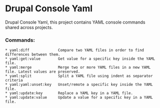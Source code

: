 # Drupal Console Yaml

Drupal Console Yaml, this project contains YAML console commands shared across projects.

### Commands:
```
* yaml:diff             Compare two YAML files in order to find differences between them.
* yaml:get:value        Get value for a specific key inside the YAML file.
* yaml:merge            Merge two or more YAML files in a new YAML file. Latest values are preserved.
* yaml:split            Split a YAML file using indent as separator criteria
* yaml:yaml:unset:key   Unset/remote a specific key inside the YAML file.
* yaml:update:key       Replace a YAML key in a YAML file.
* yaml:update:value     Update a value for a specific key in a YAML file.
```
